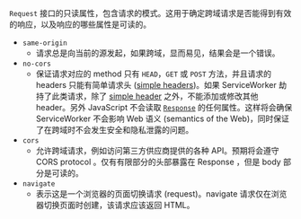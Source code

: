 `Request` 接口的只读属性，包含请求的模式。这用于确定跨域请求是否能得到有效的响应，以及响应的哪些属性是可读的。

- `same-origin`
	- 请求总是向当前的源发起，如果跨域，显而易见，结果会是一个错误。
- `no-cors`
	- 保证请求对应的 method 只有 `HEAD`，`GET` 或 `POST` 方法，并且请求的 headers 只能有简单请求头 ([simple headers](https://fetch.spec.whatwg.org/#simple-header))。如果 ServiceWorker 劫持了此类请求，除了 [simple header](https://fetch.spec.whatwg.org/#simple-header) 之外，不能添加或修改其他 header。另外 JavaScript 不会读取 [`Response`](https://developer.mozilla.org/zh-CN/docs/Web/API/Response) 的任何属性。这样将会确保 ServiceWorker 不会影响 Web 语义 (semantics of the Web)，同时保证了在跨域时不会发生安全和隐私泄露的问题。
- `cors`
	- 允许跨域请求，例如访问第三方供应商提供的各种 API。预期将会遵守 CORS protocol 。仅有有限部分的头部暴露在 Response ，但是 body 部分是可读的。
- `navigate`
	- 表示这是一个浏览器的页面切换请求 (request)。navigate 请求仅在浏览器切换页面时创建，该请求应该返回 HTML。